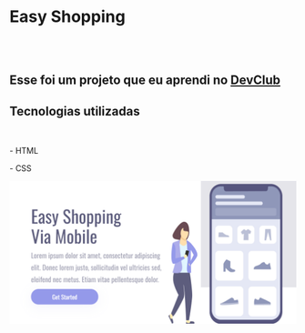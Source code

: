 <h1>Easy Shopping</h1>
<br>
<br>
<h2>Esse foi um projeto que eu aprendi no <a href="https://rodolfomori.com.br/devclub">DevClub</a></h2>

<h2>Tecnologias utilizadas</h2>
<br>
  <p>- HTML</p>
  <p>- CSS</p>


<img src="https://github.com/rodrigorobl/easy-shopping/blob/master/assets/desktop.png?raw=true" />
